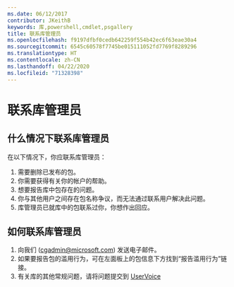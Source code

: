 ```yaml
---
ms.date: 06/12/2017
contributor: JKeithB
keywords: 库,powershell,cmdlet,psgallery
title: 联系库管理员
ms.openlocfilehash: f9197dfbf0cedb642259f554b42ec6f63eae30a4
ms.sourcegitcommit: 6545c60578f7745be015111052fd7769f8289296
ms.translationtype: HT
ms.contentlocale: zh-CN
ms.lasthandoff: 04/22/2020
ms.locfileid: "71328398"
---
```

# <a name="contact-gallery-administrators"></a>联系库管理员

## <a name="when-to-contact-gallery-administrators"></a>什么情况下联系库管理员

在以下情况下，你应联系库管理员：

1. 需要删除已发布的包。
2. 你需要获得有关你的帐户的帮助。
3. 想要报告库中包存在的问题。
4. 你与其他用户之间存在包名称争议，而无法通过联系用户解决此问题。
5. 库管理员已就库中的包联系过你，你想作出回应。

## <a name="how-to-contact-gallery-administrators"></a>如何联系库管理员

1. 向我们 (cgadmin@microsoft.com) 发送电子邮件。
2. 如果要报告包的滥用行为，可在左面板上的包信息下方找到“报告滥用行为”链接。
3. 有关库的其他常规问题，请将问题提交到 [UserVoice](http://windowsserver.uservoice.com/forums/301869-powershell)
